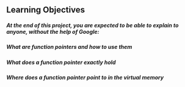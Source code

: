 ## Learning Objectives
##### At the end of this project, you are expected to be able to explain to anyone, without the help of Google:

##### What are function pointers and how to use them
##### What does a function pointer exactly hold
##### Where does a function pointer point to in the virtual memory
